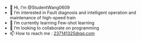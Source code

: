 - 👋 Hi, I’m @StudentWang0609
- 👀 I’m interested in Fault diagnosis and intelligent operation and maintenance of high-speed train
- 🌱 I’m currently learning Few-shot learning
- 💞️ I’m looking to collaborate on programming
- 📫 How to reach me : 237141325@qq.com

<!---
StudentWang0609/StudentWang0609 is a ✨ special ✨ repository because its `README.md` (this file) appears on your GitHub profile.
You can click the Preview link to take a look at your changes.
--->
